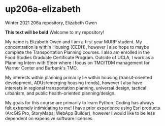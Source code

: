# up206a-elizabeth
Winter 2021 206a repository, Elizabeth Owen

**This text will be bold**
Welcome to my repository! 

My name is Elizabeth Owen and I am a first year MURP student. My concentration is within Housing (CEDH), however I also hope to maybe complete the Transportation Planning courses. I also am enrolled in the Food Studies Graduate Certificate Program. Outside of UCLA, I work as a Planning Intern with Steer where I focus on TMO/TDM management for Warner Center and Burbank's TMO.

My interests within planning primarily lie within housing (transit-oriented development, ADUs/emerging housing trends), however I also have interests in regional transportation planning, universal design, tactical urbanism, and public health-oriented planning/design.

My goals for this course are primarily to learn Python. Coding has always felt extremely intimidating to me! I have prior experience using Esri products (ArcGIS Pro, StoryMaps, WebApp Builder), however I would like to be less dependent on expensive software licenses.
